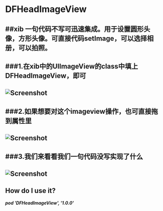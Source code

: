 # DFHeadImageView
##xib 一句代码不写可迅速集成。用于设置圆形头像，方形头像。可直接代码setImage，可以选择相册，可以拍照。
-------------
###1.在xib中的UIImageView的class中填上DFHeadImageView，即可
-------------
![Screenshot](http://recordit.co/4VhOgQK0TV/gif/notify)
-------------
###2.如果想要对这个imageview操作，也可直接拖到属性里
-------------
![Screenshot](http://g.recordit.co/JfMoYbTgIB.gif)
-------------
###3.我们来看看我们一句代码没写实现了什么
-------------
![Screenshot](http://g.recordit.co/bBEYndKgSB.gif)
-------------

## How do I use it?
***pod 'DFHeadImageView', '1.0.0'***
